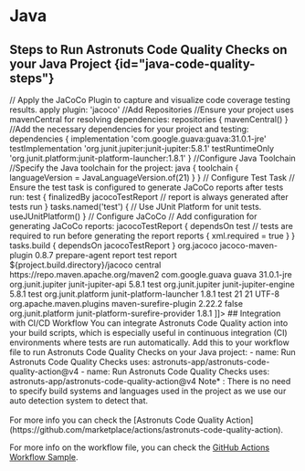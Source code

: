 # Java

## Steps to Run Astronuts Code Quality Checks on your Java Project {id="java-code-quality-steps"}

<tabs>
    <tab id="gradle" title="Gradle">
        <code-block lang="groovy">
            // Apply the JaCoCo Plugin to capture and visualize code coverage testing results.
            apply plugin: 'jacoco'
            //Add Repositories
            //Ensure your project uses mavenCentral for resolving dependencies:
            repositories {
                mavenCentral()
            }
            //Add the necessary dependencies for your project and testing:
            dependencies {
                implementation 'com.google.guava:guava:31.0.1-jre'
                testImplementation 'org.junit.jupiter:junit-jupiter:5.8.1'
                testRuntimeOnly 'org.junit.platform:junit-platform-launcher:1.8.1'
            }
            //Configure Java Toolchain
            //Specify the Java toolchain for the project:
            java {
                toolchain {
                    languageVersion = JavaLanguageVersion.of(21)
                }
            }
            // Configure Test Task
            // Ensure the test task is configured to generate JaCoCo reports after tests run:
            test {
                finalizedBy jacocoTestReport // report is always generated after tests run
            }
            tasks.named('test') {
                // Use JUnit Platform for unit tests.
                useJUnitPlatform()
            }
            // Configure JaCoCo
            // Add configuration for generating JaCoCo reports:
            jacocoTestReport {
                dependsOn test // tests are required to run before generating the report
                reports {
                    xml.required = true
                }
            }
            tasks.build {
                dependsOn jacocoTestReport
            }
        </code-block>
    </tab>
    <tab id="maven" title="Maven">
        <code-block lang="xml">
        <![CDATA[
            <!-- Step-by-Step Guide to Configure JaCoCo in a Maven Project -->
            <!-- 1. Add the JaCoCo Plugin -->
            <!--To capture and visualize code coverage testing results, you need to include the JaCoCo plugin in your Maven `pom.xml`. -->
            <plugin>
                <groupId>org.jacoco</groupId>
                <artifactId>jacoco-maven-plugin</artifactId>
                <version>0.8.7</version>
                <executions>
                    <!-- Prepare the JaCoCo agent before tests run -->
                    <execution>
                        <goals>
                            <goal>prepare-agent</goal>
                        </goals>
                    </execution>
                    <!-- Generate JaCoCo report after tests run -->
                    <execution>
                        <id>report</id>
                        <phase>test</phase>
                        <goals>
                            <goal>report</goal>
                        </goals>
                    </execution>
                </executions>
                <configuration>
                    <outputDirectory>${project.build.directory}/jacoco</outputDirectory>
                </configuration>
            </plugin>
            <!-- 2. Add Repositories -->
            <!-- Ensure your project uses Maven Central for resolving dependencies by adding the following repository configuration: -->
            <repositories>
                <repository>
                    <id>central</id>
                    <url>https://repo.maven.apache.org/maven2</url>
                </repository>
            </repositories>
            <!--3. Add Necessary Dependencies -->
            <!-- Include the necessary dependencies for your project and testing: -->
            <dependencies>
                <!-- Project dependency -->
                <dependency>
                    <groupId>com.google.guava</groupId>
                    <artifactId>guava</artifactId>
                    <version>31.0.1-jre</version>
                </dependency>
                <!-- JUnit 5 dependencies for testing -->
                <dependency>
                    <groupId>org.junit.jupiter</groupId>
                    <artifactId>junit-jupiter-api</artifactId>
                    <version>5.8.1</version>
                    <scope>test</scope>
                </dependency>
                <dependency>
                    <groupId>org.junit.jupiter</groupId>
                    <artifactId>junit-jupiter-engine</artifactId>
                    <version>5.8.1</version>
                    <scope>test</scope>
                </dependency>
                <dependency>
                    <groupId>org.junit.platform</groupId>
                    <artifactId>junit-platform-launcher</artifactId>
                    <version>1.8.1</version>
                    <scope>test</scope>
                </dependency>
            </dependencies>
            <!-- 4. Configure the Java Toolchain -->
            <!-- Specify the Java toolchain for your project by setting the Java version in the `properties` section: -->
            <properties>
                <maven.compiler.source>21</maven.compiler.source>
                <maven.compiler.target>21</maven.compiler.target>
                <project.build.sourceEncoding>UTF-8</project.build.sourceEncoding>
            </properties>
            <!--5. Configure the Test Task -->
            <!--Ensure the `test` task is configured to generate JaCoCo reports after tests run by setting up the Surefire plugin:-->
            <plugin>
                <groupId>org.apache.maven.plugins</groupId>
                <artifactId>maven-surefire-plugin</artifactId>
                <version>2.22.2</version>
                <configuration>
                    <useSystemClassLoader>false</useSystemClassLoader>
                </configuration>
                <dependencies>
                    <dependency>
                        <groupId>org.junit.platform</groupId>
                        <artifactId>junit-platform-surefire-provider</artifactId>
                        <version>1.8.1</version>
                    </dependency>
                </dependencies>
            </plugin>
        ]]>
        </code-block>
    </tab>
</tabs>
## Integration with CI/CD Workflow
You can integrate Astronuts Code Quality action into your build scripts, which is especially useful in continuous integration (CI) environments where tests are run automatically.
Add this to your workflow file to run Astronuts Code Quality Checks on your Java project:
<tabs>
    <tab id="workflow-java" title="gradle">
        <code-block lang="yaml">
      - name: Run Astronuts Code Quality Checks
        uses: astronuts-app/astronuts-code-quality-action@v4
      </code-block>
    </tab>
    <tab id="workflow-maven" title="maven">
        <code-block lang="yaml">
      - name: Run Astronuts Code Quality Checks
        uses: astronuts-app/astronuts-code-quality-action@v4
      </code-block>
    </tab>
</tabs>
Note* : There is no need to specify build systems and languages used in the project as we use our auto detection system to detect that.  
<br></br>
For more info you can check
the [Astronuts Code Quality Action](https://github.com/marketplace/actions/astronuts-code-quality-action).

For more info on the workflow file, you can check
the [GitHub Actions Workflow Sample](https://github.com/astronuts-app/samples/blob/main/.github/workflows/build_java_sample.yml).